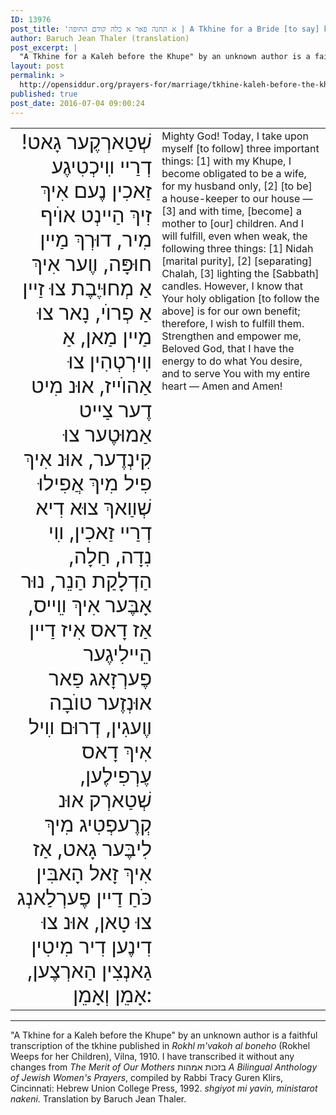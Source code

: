 ```yaml
---
ID: 13976
post_title: 'א תחנה פאר א כלה קודם החופה | A Tkhine for a Bride [to say] before the Khupe [wedding canopy ceremony]'
author: Baruch Jean Thaler (translation)
post_excerpt: |
  "A Tkhine for a Kaleh before the Khupe" by an unknown author is a faithful transcription of the version published in <em>Rokhl m'vakoh al boneho</em> (Rokhel Weeps for her Children), Vilna, 1910. I have transcribed it without any changes from <em>The Merit of Our Mothers</em> בזכות אמהות <em>A Bilingual Anthology of Jewish Women's Prayers</em>, compiled by Rabbi Tracy Guren Klirs, Cincinnati: Hebrew Union College Press, 1992. <em>shgiyot mi yavin, ministarot nakeni.</em>
layout: post
permalink: >
  http://opensiddur.org/prayers-for/marriage/tkhine-kaleh-before-the-khupa/
published: true
post_date: 2016-07-04 09:00:24
---
```

<table style="margin-left: auto;margin-right: auto;">
<tbody>
<tr><td style="vertical-align:top;" width="46%">
<div class="yiddish" style="text-align: right; font-size:2em;"><span lang="he">
שְׁטַארְקֶער גָאט! דְרַײ װִיכְטִיגֶע זַאכִין נֶעם אִיךְ זִיךְ הַײנְט אוֺיף מִיר, דוּרְךְ מַײן חוּפָּה, װֶער אִיךְ אַ מְחוּיֶבֶת צוּ זַײן אַ פְרוֺי, נָאר צוּ מַײן מַאן, אַ װִירְטְהִין צוּ אַהוֺײז, אוּנ מִיט דֶער צַײט אַמוּטֶער צוּ קִינְדֶער, אוּנ אִיךְ פִיל מִיךְ אֲפִילוּ שְׁװַאךְ צוּא דִיא דְרַײ זַאכִין, װִי נִדָה, חַלָה, הַדְלָקַת הַנֵר, נוּר אָבֶּער אִיךְ װֵײס, אַז דָאס אִיז דַײן הֵײלִיגֶער פֶערְזָאג פַאר אוּנְזֶער טוֺבָה װֶעגִין, דְרוּם װִיל אִיךְ דָאס עֶרְפִילֶען, שְׁטַארְק אוּנ קְרֶעפְטִיג מִיךְ לִיבֶּער גָאט, אַז אִיךְ זָאל הָאבִּין כֹּחַ דַײן פֶערְלַאנְג צוּ טָאן, אוּנ צוּ דִינֶען דִיר מִיטִין גַאנְצִין הַארְצֶען, אָמֵן וְאָמֵן:
</span></div></td>

<td style="vertical-align:top;" width="53%"><div class="english">
Mighty God! Today, I take upon myself [to follow] three important things: [1] with my Khupe, I become obligated to be a wife, for my husband only, [2] [to be] a house-keeper to our house — [3] and with time, [become] a mother to [our] children. And I will fulfill, even when weak, the following three things: [1] Nidah [marital purity], [2] [separating] Chalah, [3] lighting the [Sabbath] candles. However, I know that Your holy obligation [to follow the above] is for our own benefit; therefore, I wish to fulfill them. Strengthen and empower me, Beloved God, that I have the energy to do what You desire, and to serve You with my entire heart — Amen and Amen!
</div></td>
</tr>
</tbody>
</tbody></table>

<hr />
"A Tkhine for a Kaleh before the Khupe" by an unknown author is a faithful transcription of the tkhine published in <em>Rokhl m'vakoh al boneho</em> (Rokhel Weeps for her Children), Vilna, 1910. I have transcribed it without any changes from <em>The Merit of Our Mothers</em> בזכות אמהות <em>A Bilingual Anthology of Jewish Women's Prayers</em>, compiled by Rabbi Tracy Guren Klirs, Cincinnati: Hebrew Union College Press, 1992. <em>shgiyot mi yavin, ministarot nakeni.</em> Translation by Baruch Jean Thaler.